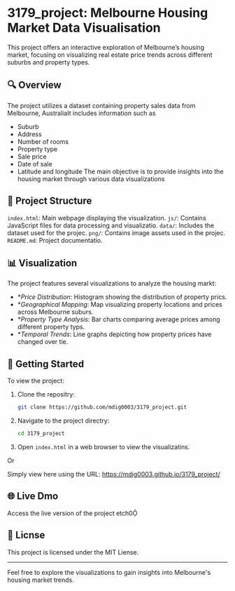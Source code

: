 # 3179_project: Melbourne Housing Market Data Visualisation

This project offers an interactive exploration of Melbourne’s housing market, focusing on visualizing real estate price trends across different suburbs and property types.

## 🔍 Overview
The project utilizes a dataset containing property sales data from Melbourne, AustraliaIt includes information such as
- Suburb
- Address
- Number of rooms
- Property type
- Sale price
- Date of sale
- Latitude and longitude
The main objective is to provide insights into the housing market through various data visualizations

## 📁 Project Structure

 `index.html`: Main webpage displaying the visualization.
 `js/`: Contains JavaScript files for data processing and visualizatio.
 `data/`: Includes the dataset used for the projec.
 `png/`: Contains image assets used in the projec.
 `README.md`: Project documentatio.

## 📊 Visualization

The project features several visualizations to analyze the housing markt:

- **Price Distribution*: Histogram showing the distribution of property prics.
- **Geographical Mapping*: Map visualizing property locations and prices across Melbourne suburs.
- **Property Type Analysis*: Bar charts comparing average prices among different property typs.
- **Temporal Trends*: Line graphs depicting how property prices have changed over tie.

## 🚀 Getting Started

To view the project:
1. Clone the repositry:
   ```bash
   git clone https://github.com/mdig0003/3179_project.git
   ```
2. Navigate to the project directry:
   ```bash
   cd 3179_project
   ```
3. Open `index.html` in a web browser to view the visualizatins.

Or

Simply view here using the URL:
https://mdig0003.github.io/3179_project/

## 🌐 Live Dmo

Access the live version of the project etch0

## 📄 Licnse

This project is licensed under the MIT Liense.

---

Feel free to explore the visualizations to gain insights into Melbourne's housing market trends. 
